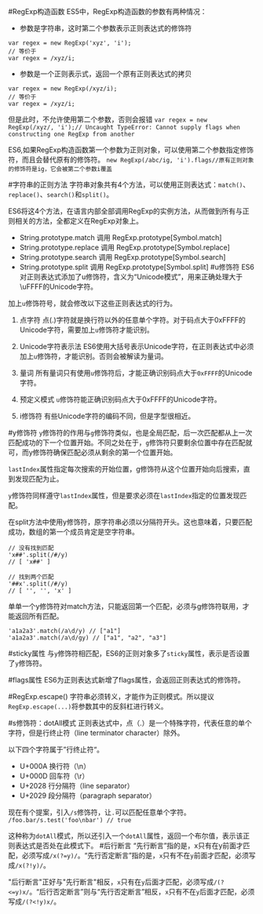 #RegExp构造函数
ES5中，RegExp构造函数的参数有两种情况：
- 参数是字符串，这时第二个参数表示正则表达式的修饰符
```
var regex = new RegExp('xyz', 'i');
// 等价于
var regex = /xyz/i;
```
- 参数是一个正则表示式，返回一个原有正则表达式的拷贝
```
var regex = new RegExp(/xyz/i);
// 等价于
var regex = /xyz/i;
```
但是此时，不允许使用第二个参数，否则会报错
`var regex = new RegExp(/xyz/, 'i');// Uncaught TypeError: Cannot supply flags when constructing one RegExp from another`

ES6,如果RegExp构造函数第一个参数为正则对象，可以使用第二个参数指定修饰符，而且会替代原有的修饰符。
`new RegExp(/abc/ig, 'i').flags//原有正则对象的修饰符是ig，它会被第二个参数i覆盖 `

#字符串的正则方法
字符串对象共有4个方法，可以使用正则表达式：`match()`、`replace()`、`search()`和`split()`。

ES6将这4个方法，在语言内部全部调用RegExp的实例方法，从而做到所有与正则相关的方法，全都定义在RegExp对象上。

- String.prototype.match 调用 RegExp.prototype[Symbol.match]
- String.prototype.replace 调用 RegExp.prototype[Symbol.replace]
- String.prototype.search 调用 RegExp.prototype[Symbol.search]
- String.prototype.split 调用 RegExp.prototype[Symbol.split]
#u修饰符
ES6对正则表达式添加了u修饰符，含义为“Unicode模式”，用来正确处理大于\uFFFF的Unicode字符。

加上`u`修饰符号，就会修改以下这些正则表达式的行为。
1. 点字符
点(.)字符就是换行符以外的任意单个字符。对于码点大于0xFFFF的Unicode字符，需要加上`u`修饰符才能识别。

2. Unicode字符表示法
ES6使用大括号表示Unicode字符，在正则表达式中必须加上`u`修饰符，才能识别。否则会被解读为量词。
3. 量词
所有量词只有使用`u`修饰符后，才能正确识别码点大于`0xFFFF`的Unicode字符。

4. 预定义模式
`u`修饰符能正确识别码点大于0xFFFF的Unicode字符。

5. i修饰符
有些Unicode字符的编码不同，但是字型很相近。

#y修饰符
`y`修饰符的作用与`g`修饰符类似，也是全局匹配，后一次匹配都从上一次匹配成功的下一个位置开始。不同之处在于，`g`修饰符只要剩余位置中存在匹配就可，而y修饰符确保匹配必须从剩余的第一个位置开始。

`lastIndex`属性指定每次搜索的开始位置，g修饰符从这个位置开始向后搜索，直到发现匹配为止。

`y`修饰符同样遵守`lastIndex`属性，但是要求必须在`lastIndex`指定的位置发现匹配。

在split方法中使用y修饰符，原字符串必须以分隔符开头。这也意味着，只要匹配成功，数组的第一个成员肯定是空字符串。
```
// 没有找到匹配
'x##'.split(/#/y)
// [ 'x##' ]

// 找到两个匹配
'##x'.split(/#/y)
// [ '', '', 'x' ]
```
单单一个y修饰符对match方法，只能返回第一个匹配，必须与g修饰符联用，才能返回所有匹配。
```
'a1a2a3'.match(/a\d/y) // ["a1"]
'a1a2a3'.match(/a\d/gy) // ["a1", "a2", "a3"]
```

#sticky属性
与`y`修饰符相匹配，ES6的正则对象多了`sticky`属性，表示是否设置了`y`修饰符。

#flags属性
ES6为正则表达式新增了flags属性，会返回正则表达式的修饰符。

#RegExp.escape()
字符串必须转义，才能作为正则模式。所以提议`RegExp.escape(...)`将参数其中的反斜杠进行转义。

#s修饰符：dotAll模式
正则表达式中，点（.）是一个特殊字符，代表任意的单个字符，但是行终止符（line terminator character）除外。

以下四个字符属于”行终止符“。

- U+000A 换行符（\n）
- U+000D 回车符（\r）
- U+2028 行分隔符（line separator）
- U+2029 段分隔符（paragraph separator）

现在有个提案，引入`/s`修饰符，让`.`可以匹配任意单个字符。
`/foo.bar/s.test('foo\nbar') // true`

这种称为`dotAll`模式，所以还引入一个`dotAll`属性，返回一个布尔值，表示该正则表达式是否处在此模式下。
#后行断言
“先行断言”指的是，x只有在y前面才匹配，必须写成`/x(?=y)/`。“先行否定断言”指的是，`x`只有不在`y`前面才匹配，必须写成`/x(?!y)/`。

"后行断言"正好与"先行断言"相反，`x`只有在`y`后面才匹配，必须写成`/(?<=y)x/`。“后行否定断言”则与“先行否定断言”相反，`x`只有不在`y`后面才匹配，必须写成`/(?<!y)x/`。

